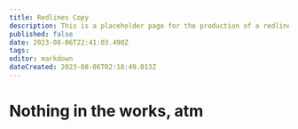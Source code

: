 ```yaml
---
title: Redlines Copy
description: This is a placeholder page for the production of a redline and new text document for delivering to authors for courtesy authorization.
published: false
date: 2023-08-06T22:41:03.490Z
tags:
editor: markdown
dateCreated: 2023-08-06T02:18:49.013Z
---
```


# Nothing in the works, atm